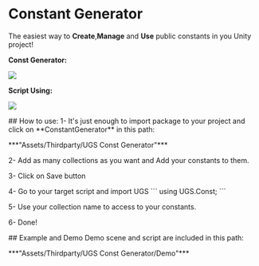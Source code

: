 # Constant Generator

The easiest way to **Create**,**Manage** and **Use** public constants in you Unity project!

**Const Generator:** 
<p>
<img src="https://s17.picofile.com/file/8429791134/photo_2021_04_05_22_37_35.jpg"/>
</p>

**Script Using:**
<p>
<img src="https://s16.picofile.com/file/8429791276/photo_2021_04_05_22_37_50.jpg"/>
</p>
<p></p>
##  How to use:
1- It's just enough to import package to your project and click on **ConstantGenerator** in this path:
<p></p>
***"Assets/Thirdparty/UGS Const Generator"***
<p></p>
2- Add as many collections as you want and Add your constants to them.
<p></p>
3- Click on Save button
<p></p>
4- Go to your target script and import UGS
```
using UGS.Const;
```
<p></p>
5- Use your collection name to access to your constants.
<p></p>
6- Done!
<p></p>
<p></p>
##  Example and Demo
Demo scene and script are included in this path:
<p></p>
***"Assets/Thirdparty/UGS Const Generator/Demo"***
